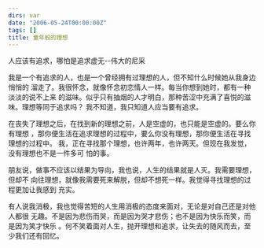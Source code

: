 ```yaml
---
dirs: var
date: "2006-05-24T00:00:00Z"
tags: []
title: 童年般的理想
---
```


人应该有追求，哪怕是追求虚无--伟大的尼采

我是一个有追求的人，也是一个曾经拥有过理想的人，但不知什么时候她从我身边悄悄的
溜走了。我很怀念，就像怀念初恋情人一样。每当你想到她时，都有一种淡淡的说不上来
的滋味。似乎只有抽烟的人才明白，那种苦涩中充满了喜悦的滋味。理想等同于追求吗？
我不知道，我只知道人应当要有追求。

在丧失了理想之后，在找到新的理想之前，人是空虚的，也只能是空虚的。要么你有理想
，那你便生活在追求理想的过程中，要么你没有理想，那你便生活在寻找理想的过程中。
我，正在寻找那个理想，也许两年，也许两天。但现在我发觉，没有理想也不是一件多可
怕的事。

朋友说，做事不应该以结果为导向，我也说，人生的结果就是人灭。我需要理想，但却不
向往理想，就像我需要死来解脱，但却不想死一样。我觉得寻找理想的过程更加让我感到
充实。

有人说我消极，我也觉得苦短的人生用消极的态度来面对，无论是对自己还是对他人都很
无趣。不是因为悲伤而哭，而是因为哭才悲伤；也不是因为快乐而笑，而是因为笑才快乐
。何不笑着面对人生，抛开理想和追求，让失去的随风而去，至少我们还有回忆。

